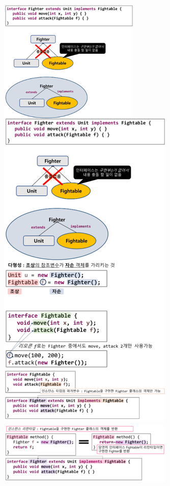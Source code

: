 <img src = "assets/built/postsImages/TheCornerstoneOfJava/2021-06-15-7cornerstoneJava19/img.png" width="80%" align="left"><br/>
![img.png](img.png)
![img_1.png](img_1.png)
![img_2.png](img_2.png)

![img_3.png](img_3.png)